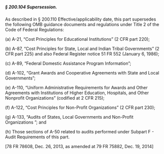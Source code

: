 ##### § 200.104 Supersession. #####

As described in § 200.110 Effective/applicability date, this part supersedes the following OMB guidance documents and regulations under Title 2 of the Code of Federal Regulations:

(a) A-21, “Cost Principles for Educational Institutions” (2 CFR part 220);

(b) A-87, “Cost Principles for State, Local and Indian Tribal Governments” (2 CFR part 225) and also Federal Register notice 51 FR 552 (January 6, 1986);

(c) A-89, “Federal Domestic Assistance Program Information”;

(d) A-102, “Grant Awards and Cooperative Agreements with State and Local Governments”;

(e) A-110, “Uniform Administrative Requirements for Awards and Other Agreements with Institutions of Higher Education, Hospitals, and Other Nonprofit Organizations” (codified at 2 CFR 215);

(f) A-122, “Cost Principles for Non-Profit Organizations” (2 CFR part 230);

(g) A-133, “Audits of States, Local Governments and Non-Profit Organizations ”; and

(h) Those sections of A-50 related to audits performed under Subpart F - Audit Requirements of this part.

[78 FR 78608, Dec. 26, 2013, as amended at 79 FR 75882, Dec. 19, 2014]